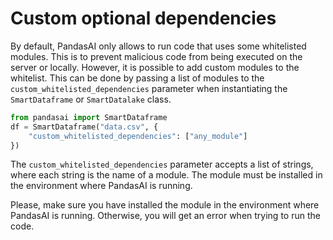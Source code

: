 # Custom optional dependencies

By default, PandasAI only allows to run code that uses some whitelisted modules. This is to prevent malicious code from being executed on the server or locally. However, it is possible to add custom modules to the whitelist. This can be done by passing a list of modules to the `custom_whitelisted_dependencies` parameter when instantiating the `SmartDataframe` or `SmartDatalake` class.

```python
from pandasai import SmartDataframe
df = SmartDataframe("data.csv", {
    "custom_whitelisted_dependencies": ["any_module"]
})
```

The `custom_whitelisted_dependencies` parameter accepts a list of strings, where each string is the name of a module. The module must be installed in the environment where PandasAI is running.

Please, make sure you have installed the module in the environment where PandasAI is running. Otherwise, you will get an error when trying to run the code.
